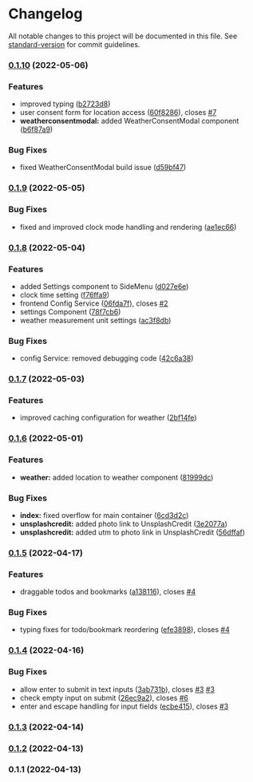 # Changelog

All notable changes to this project will be documented in this file. See [standard-version](https://github.com/conventional-changelog/standard-version) for commit guidelines.

### [0.1.10](https://github.com/TyIsI/serenity-dashboard/compare/v0.1.9...v0.1.10) (2022-05-06)


### Features

* improved typing ([b2723d8](https://github.com/TyIsI/serenity-dashboard/commit/b2723d81317018e5ebdfd5dc46d0313a21ea94b4))
* user consent form for location access ([60f8286](https://github.com/TyIsI/serenity-dashboard/commit/60f8286dd25f750611ef94f0dae9f922ed13a830)), closes [#7](https://github.com/TyIsI/serenity-dashboard/issues/7)
* **weatherconsentmodal:** added WeatherConsentModal component ([b6f87a9](https://github.com/TyIsI/serenity-dashboard/commit/b6f87a90ff90fc54eae9eea8605818217a266c8a))


### Bug Fixes

* fixed WeatherConsentModal build issue ([d59bf47](https://github.com/TyIsI/serenity-dashboard/commit/d59bf47a296f62f72789ea6272ccb4ae02039712))

### [0.1.9](https://github.com/TyIsI/serenity-dashboard/compare/v0.1.8...v0.1.9) (2022-05-05)


### Bug Fixes

* fixed and improved clock mode handling and rendering ([ae1ec66](https://github.com/TyIsI/serenity-dashboard/commit/ae1ec669853139e5d6e66d3c7c93a14563f981f0))

### [0.1.8](https://github.com/TyIsI/serenity-dashboard/compare/v0.1.7...v0.1.8) (2022-05-04)


### Features

* added Settings component to SideMenu ([d027e6e](https://github.com/TyIsI/serenity-dashboard/commit/d027e6e67a248c548b48481770f9ed02ca6eb277))
* clock time setting ([f76ffa9](https://github.com/TyIsI/serenity-dashboard/commit/f76ffa968bc6658f2ba05ae2e59c7c528b492b5f))
* frontend Config Service ([06fda7f](https://github.com/TyIsI/serenity-dashboard/commit/06fda7ff5a6d9ceda7ddf28a3c8a817bdb9404d2)), closes [#2](https://github.com/TyIsI/serenity-dashboard/issues/2)
* settings Component ([78f7cb6](https://github.com/TyIsI/serenity-dashboard/commit/78f7cb63545b16d6c3ae37a9a063788450a393d9))
* weather measurement unit settings ([ac3f8db](https://github.com/TyIsI/serenity-dashboard/commit/ac3f8db539425c92a656f90005e20b030f2b1d53))


### Bug Fixes

* config Service: removed debugging code ([42c6a38](https://github.com/TyIsI/serenity-dashboard/commit/42c6a38834930f93da20714b6d36826970b11973))

### [0.1.7](https://github.com/TyIsI/serenity-dashboard/compare/v0.1.6...v0.1.7) (2022-05-03)


### Features

* improved caching configuration for weather ([2bf14fe](https://github.com/TyIsI/serenity-dashboard/commit/2bf14fe3e8099a2f8acf8df61681f780bf68c5bd))

### [0.1.6](https://github.com/TyIsI/serenity-dashboard/compare/v0.1.5...v0.1.6) (2022-05-01)


### Features

* **weather:** added location to weather component ([81999dc](https://github.com/TyIsI/serenity-dashboard/commit/81999dc98dac2883df0506af1cfc07cf1809c051))


### Bug Fixes

* **index:** fixed overflow for main container ([6cd3d2c](https://github.com/TyIsI/serenity-dashboard/commit/6cd3d2c647df63398c6969f0fea7bf0c4bcd711e))
* **unsplashcredit:** added photo link to UnsplashCredit ([3e2077a](https://github.com/TyIsI/serenity-dashboard/commit/3e2077a7fd040e966f15d579bcee91d114a4b6c3))
* **unsplashcredit:** added utm to photo link in UnsplashCredit ([56dffaf](https://github.com/TyIsI/serenity-dashboard/commit/56dffafd486ec6f6e806f2ad6e0359e8d678046c))

### [0.1.5](https://github.com/TyIsI/serenity-dashboard/compare/v0.1.4...v0.1.5) (2022-04-17)


### Features

* draggable todos and bookmarks ([a138116](https://github.com/TyIsI/serenity-dashboard/commit/a138116ad2b02e4b60e2624797ca8a9fb6ed0ce3)), closes [#4](https://github.com/TyIsI/serenity-dashboard/issues/4)


### Bug Fixes

* typing fixes for todo/bookmark reordering ([efe3898](https://github.com/TyIsI/serenity-dashboard/commit/efe38982625fd75a8bcc007423b8772b715f8eb1)), closes [#4](https://github.com/TyIsI/serenity-dashboard/issues/4)

### [0.1.4](https://github.com/TyIsI/serenity-dashboard/compare/v0.1.3...v0.1.4) (2022-04-16)


### Bug Fixes

* allow enter to submit in text inputs ([3ab731b](https://github.com/TyIsI/serenity-dashboard/commit/3ab731bd3b0053e450a64eac84b85d7316378704)), closes [#3](https://github.com/TyIsI/serenity-dashboard/issues/3) [#3](https://github.com/TyIsI/serenity-dashboard/issues/3)
* check empty input on submit ([26ec9a2](https://github.com/TyIsI/serenity-dashboard/commit/26ec9a2a1119f21a09117ab8924693a645e9cf28)), closes [#6](https://github.com/TyIsI/serenity-dashboard/issues/6)
* enter and escape handling for input fields ([ecbe415](https://github.com/TyIsI/serenity-dashboard/commit/ecbe4155d9b25d0ebc6f57c619c402766a0e64ac)), closes [#3](https://github.com/TyIsI/serenity-dashboard/issues/3)

### [0.1.3](https://github.com/TyIsI/serenity-dashboard/compare/v0.1.2...v0.1.3) (2022-04-14)

### [0.1.2](https://github.com/TyIsI/serenity-dashboard/compare/v0.1.1...v0.1.2) (2022-04-13)

### 0.1.1 (2022-04-13)
